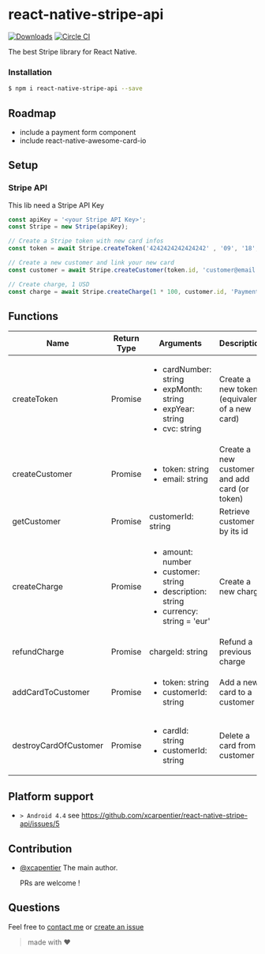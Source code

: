 # react-native-stripe-api

[![Downloads](https://img.shields.io/npm/dm/react-native-stripe-api.svg)](https://www.npmjs.com/package/react-native-stripe-api)
[![Circle CI](https://circleci.com/gh/xcarpentier/react-native-stripe-api.svg?style=svg)](https://circleci.com/gh/xcarpentier/react-native-stripe-api)

The best Stripe library for React Native.

### Installation
```bash
$ npm i react-native-stripe-api --save
```

## Roadmap
- include a payment form component
- include react-native-awesome-card-io

## Setup

### Stripe API

This lib need a Stripe API Key
```JavaScript
const apiKey = '<your Stripe API Key>';
const Stripe = new Stripe(apiKey);

// Create a Stripe token with new card infos
const token = await Stripe.createToken('4242424242424242' , '09', '18', '111');

// Create a new customer and link your new card
const customer = await Stripe.createCustomer(token.id, 'customer@email.com', '<Your user ID>', 'John', 'Doe');

// Create charge, 1 USD
const charge = await Stripe.createCharge(1 * 100, customer.id, 'Payment example','USD');

```

## Functions

| Name | Return Type | Arguments | Description |
| --- | --- | --- | --- |
| createToken | Promise |<ul><li>cardNumber: string</li> <li>expMonth: string</li><li>expYear: string</li><li>cvc: string</li></ul>| Create a new token (equivalent of a new card) |
| createCustomer | Promise |<ul><li>token: string</li><li>email: string</li></ul>| Create a new customer and add card (or  token) |
| getCustomer | Promise | customerId: string | Retrieve customer by its id |
| createCharge | Promise |<ul><li>amount: number</li><li>customer: string</li><li>description: string</li><li>currency: string = 'eur'</li></ul>| Create a new charge |
| refundCharge | Promise | chargeId: string | Refund a previous charge |
| addCardToCustomer | Promise | <ul><li>token: string</li><li> customerId: string</li><ul> | Add a new card to a customer |
| destroyCardOfCustomer | Promise |<ul><li>cardId: string</li><li>customerId: string</li></ul> | Delete a card from a customer |

## Platform support 
* `> Android 4.4` see https://github.com/xcarpentier/react-native-stripe-api/issues/5

## Contribution

- [@xcapentier](mailto:contact@xaviercarpentier.com) The main author.

  PRs are welcome !

## Questions

Feel free to [contact me](mailto:contact@xaviercarpentier.com) or [create an issue](https://github.com/xcarpentier/react-native-stripe-api/issues/new)

> made with ♥
